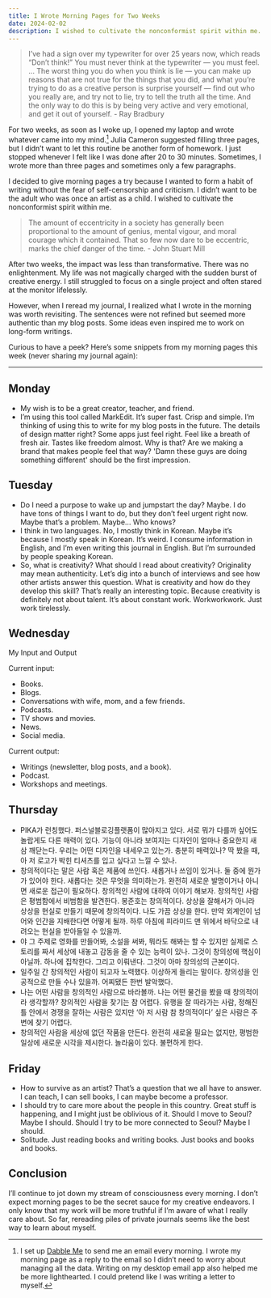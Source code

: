 ```yaml
---
title: I Wrote Morning Pages for Two Weeks
date: 2024-02-02
description: I wished to cultivate the nonconformist spirit within me.
---
```


> I’ve had a sign over my typewriter for over 25 years now, which reads “Don’t think!” You must never think at the typewriter — you must feel. … The worst thing you do when you think is lie — you can make up reasons that are not true for the things that you did, and what you’re trying to do as a creative person is surprise yourself — find out who you really are, and try not to lie, try to tell the truth all the time. And the only way to do this is by being very active and very emotional, and get it out of yourself. - Ray Bradbury

For two weeks, as soon as I woke up, I opened my laptop and wrote whatever came into my mind.[^1] Julia Cameron suggested filling three pages, but I didn’t want to let this routine be another form of homework. I just stopped whenever I felt like I was done after 20 to 30 minutes. Sometimes, I wrote more than three pages and sometimes only a few paragraphs.

[^1]: I set up [Dabble Me](https://dabble.me) to send me an email every morning. I wrote my morning page as a reply to the email so I didn’t need to worry about managing all the data. Writing on my desktop email app also helped me be more lighthearted. I could pretend like I was writing a letter to myself.

I decided to give morning pages a try because I wanted to form a habit of writing without the fear of self-censorship and criticism. I didn’t want to be the adult who was once an artist as a child. I wished to cultivate the nonconformist spirit within me.

> The amount of eccentricity in a society has generally been proportional to the amount of genius, mental vigour, and moral courage which it contained. That so few now dare to be eccentric, marks the chief danger of the time. - John Stuart Mill

After two weeks, the impact was less than transformative. There was no enlightenment. My life was not magically charged with the sudden burst of creative energy. I still struggled to focus on a single project and often stared at the monitor lifelessly.

However, when I reread my journal, I realized what I wrote in the morning was worth revisiting. The sentences were not refined but seemed more authentic than my blog posts. Some ideas even inspired me to work on long-form writings. 

Curious to have a peek? Here’s some snippets from my morning pages this week (never sharing my journal again):

---

## Monday
- My wish is to be a great creator, teacher, and friend.
- I’m using this tool called MarkEdit. It’s super fast. Crisp and simple. I’m thinking of using this to write for my blog posts in the future. The details of design matter right? Some apps just feel right. Feel like a breath of fresh air. Tastes like freedom almost. Why is that? Are we making a brand that makes people feel that way? 'Damn these guys are doing something different' should be the first impression.

## Tuesday
- Do I need a purpose to wake up and jumpstart the day? Maybe. I do have tons of things I want to do, but they don’t feel urgent right now. Maybe that’s a problem. Maybe… Who knows?
- I think in two languages. No, I mostly think in Korean. Maybe it’s because I mostly speak in Korean. It’s weird. I consume information in English, and I’m even writing this journal in English. But I’m surrounded by people speaking Korean.
- So, what is creativity? What should I read about creativity? Originality may mean authenticity. Let’s dig into a bunch of interviews and see how other artists answer this question. What is creativity and how do they develop this skill? That’s really an interesting topic. Because creativity is definitely not about talent. It’s about constant work. Workworkwork. Just work tirelessly.

## Wednesday
My Input and Output

Current input:

- Books.
- Blogs.
- Conversations with wife, mom, and a few friends.
- Podcasts.
- TV shows and movies.
- News.
- Social media.

Current output:

- Writings (newsletter, blog posts, and a book).
- Podcast.
- Workshops and meetings.

## Thursday
- PIKA가 런칭했다. 퍼스널블로깅플랫폼이 많아지고 있다. 서로 뭐가 다를까 싶어도 놀랍게도 다른 매력이 있다. 기능이 아니라 보여지는 디자인이 얼마나 중요한지 새삼 깨닫는다. 우리는 어떤 디자인을 내세우고 있는가. 충분히 매력있나? 딱 봤을 때, 아 저 로고가 박힌 티셔츠를 입고 싶다고 느낄 수 있나.
- 창의적이다는 말은 사람 혹은 제품에 쓰인다. 새롭거나 쓰임이 있거나. 둘 중에 뭔가가 있어야 한다. 새롭다는 것은 무엇을 의미하는가. 완전히 새로운 발명이거나 아니면 새로운 접근이 필요하다. 창의적인 사람에 대하여 이야기 해보자. 창의적인 사람은 평범함에서 비범함을 발견한다. 봉준호는 창의적이다. 상상을 잘해서가 아니라 상상을 현실로 만들기 때문에 창의적이다. 나도 가끔 상상을 한다. 만약 외계인이 넘어와 인간을 지배한다면 어떻게 될까. 하루 아침에 피라미드 맨 위에서 바닥으로 내려오는 현실을 받아들일 수 있을까.
- 야 그 주제로 영화를 만들어봐, 소설을 써봐, 뭐라도 해봐는 할 수 있지만 실제로 스토리를 짜서 세상에 내놓고 감동을 줄 수 있는 능력이 있나. 그것이 창의성에 핵심이 아닐까. 하나에 집착한다. 그리고 이뤄낸다. 그것이 아마 창의성의 근본이다.
- 일주일 간 창의적인 사람이 되고자 노력했다. 이상하게 들리는 말이다. 창의성을 인공적으로 만들 수나 있을까. 어찌됐든 한번 발악했다.
- 나는 어떤 사람을 창의적인 사람으로 바라볼까. 나는 어떤 물건을 봤을 때 창의적이라 생각할까? 창의적인 사람을 찾기는 참 어렵다. 유행을 잘 따라가는 사람, 정해진 틀 안에서 경쟁을 잘하는 사람은 있지만 ‘아 저 사람 참 창의적이다’ 싶은 사람은 주변에 찾기 어렵다.
- 창의적인 사람을 세상에 없던 작품을 만든다. 완전히 새로울 필요는 없지만, 평범한 일상에 새로운 시각을 제시한다. 놀라움이 있다. 불편하게 한다.

## Friday
- How to survive as an artist? That’s a question that we all have to answer. I can teach, I can sell books, I can maybe become a professor.
- I should try to care more about the people in this country. Great stuff is happening, and I might just be oblivious of it. Should I move to Seoul? Maybe I should. Should I try to be more connected to Seoul? Maybe I should.
- Solitude. Just reading books and writing books. Just books and books and books.

## Conclusion
I’ll continue to jot down my stream of consciousness every morning. I don’t expect morning pages to be the secret sauce for my creative endeavors. I only know that my work will be more truthful if I’m aware of what I really care about. So far, rereading piles of private journals seems like the best way to learn about myself.